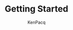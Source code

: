 ---
author: KenPacq
Description: 'Getting Started'
ms.assetid: 051a9952-c160-4f51-8575-bde6e4868b03
MSHAttr: 'PreferredLib:/library/windows/hardware'
title: 'Getting Started'
redirect_url: https://msdn.microsoft.com/windows/hardware/commercialize/get-started-with-windows-10-portal.md
---